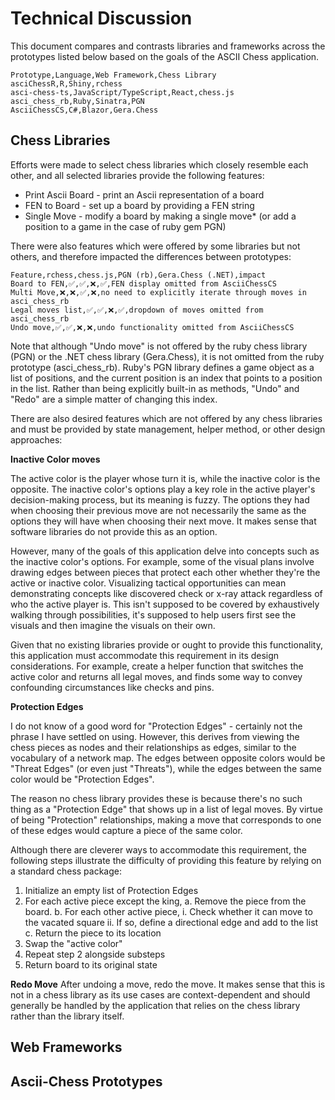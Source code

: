 # Technical Discussion
This document compares and contrasts libraries and frameworks across the prototypes listed below based on the goals of the ASCII Chess application.  
```csv
Prototype,Language,Web Framework,Chess Library
asciChessR,R,Shiny,rchess
asci-chess-ts,JavaScript/TypeScript,React,chess.js
asci_chess_rb,Ruby,Sinatra,PGN
AsciiChessCS,C#,Blazor,Gera.Chess
```

## Chess Libraries
Efforts were made to select chess libraries which closely resemble each other, and all selected libraries provide the following features:  

 - Print Ascii Board - print an Ascii representation of a board
 - FEN to Board - set up a board by providing a FEN string
 - Single Move - modify a board by making a single move* (or add a position to a game in the case of ruby gem PGN)  

There were also features which were offered by some libraries but not others, and therefore impacted the differences between prototypes:

```csv
Feature,rchess,chess.js,PGN (rb),Gera.Chess (.NET),impact
Board to FEN,✅,✅,❌,✅,FEN display omitted from AsciiChessCS
Multi Move,❌,❌,✅,❌,no need to explicitly iterate through moves in asci_chess_rb
Legal moves list,✅,✅,❌,✅,dropdown of moves omitted from asci_chess_rb
Undo move,✅,✅,❌,❌,undo functionality omitted from AsciiChessCS
```
Note that although "Undo move" is not offered by the ruby chess library (PGN) or the .NET chess library (Gera.Chess), it is not omitted from the ruby prototype (asci_chess_rb). Ruby's PGN library defines a game object as a list of positions, and the current position is an index that points to a position in the list. Rather than being explicitly built-in as methods, "Undo" and "Redo" are a simple matter of changing this index.  

There are also desired features which are not offered by any chess libraries and must be provided by state management, helper method, or other design approaches:  

**Inactive Color moves**  

The active color is the player whose turn it is, while the inactive color is the opposite. The inactive color's options play a key role in the active player's decision-making process, but its meaning is fuzzy. The options they had when choosing their previous move are not necessarily the same as the options they will have when choosing their next move. It makes sense that software libraries do not provide this as an option.  

However, many of the goals of this application delve into concepts such as the inactive color's options. For example, some of the visual plans involve drawing edges between pieces that protect each other whether they're the active or inactive color. Visualizing tactical opportunities can mean demonstrating concepts like discovered check or x-ray attack regardless of who the active player is. This isn't supposed to be covered by exhaustively walking through possibilities, it's supposed to help users first see the visuals and then imagine the visuals on their own.  

Given that no existing libraries provide or ought to provide this functionality, this application must accommodate this requirement in its design considerations. For example, create a helper function that switches the active color and returns all legal moves, and finds some way to convey confounding circumstances like checks and pins.  

**Protection Edges**  

I do not know of a good word for "Protection Edges" - certainly not the phrase I have settled on using. However, this derives from viewing the chess pieces as nodes and their relationships as edges, similar to the vocabulary of a network map. The edges between opposite colors would be "Threat Edges" (or even just "Threats"), while the edges between the same color would be "Protection Edges".  

The reason no chess library provides these is because there's no such thing as a "Protection Edge" that shows up in a list of legal moves. By virtue of being "Protection" relationships, making a move that corresponds to one of these edges would capture a piece of the same color.  

Although there are cleverer ways to accommodate this requirement, the following steps illustrate the difficulty of providing this feature by relying on a standard chess package:  

 1. Initialize an empty list of Protection Edges
 2. For each active piece except the king,
     a. Remove the piece from the board.
     b. For each other active piece,
         i. Check whether it can move to the vacated square
         ii. If so, define a directional edge and add to the list
     c. Return the piece to its location
 3. Swap the "active color"
 4. Repeat step 2 alongside substeps
 5. Return board to its original state

**Redo Move**
After undoing a move, redo the move. It makes sense that this is not in a chess library as its use cases are context-dependent and should generally be handled by the application that relies on the chess library rather than the library itself.  

## Web Frameworks

## Ascii-Chess Prototypes
